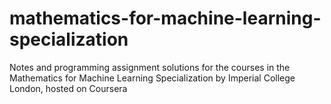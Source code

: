 # mathematics-for-machine-learning-specialization
Notes and programming assignment solutions for the courses in the Mathematics for Machine Learning Specialization by Imperial College London, hosted on Coursera
